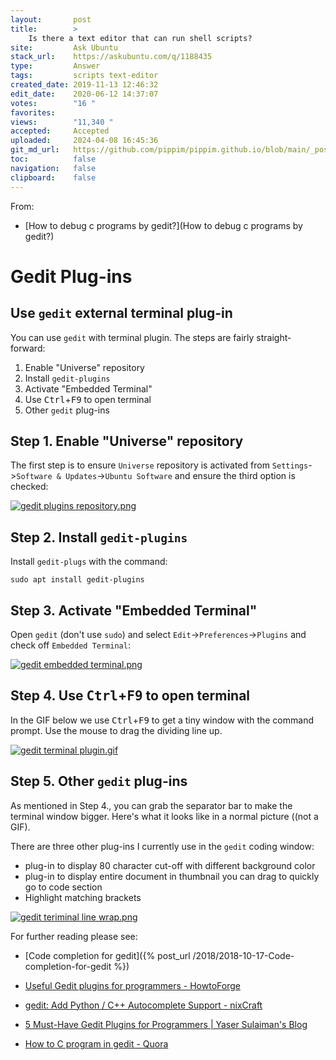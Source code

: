 ```yaml
---
layout:       post
title:        >
    Is there a text editor that can run shell scripts?
site:         Ask Ubuntu
stack_url:    https://askubuntu.com/q/1188435
type:         Answer
tags:         scripts text-editor
created_date: 2019-11-13 12:46:32
edit_date:    2020-06-12 14:37:07
votes:        "16 "
favorites:    
views:        "11,340 "
accepted:     Accepted
uploaded:     2024-04-08 16:45:36
git_md_url:   https://github.com/pippim/pippim.github.io/blob/main/_posts/2019/2019-11-13-Is-there-a-text-editor-that-can-run-shell-scripts_.md
toc:          false
navigation:   false
clipboard:    false
---
```


From:

- [How to debug c programs by gedit?](How to debug c programs by gedit?)

# Gedit Plug-ins

## Use `gedit` external terminal plug-in

You can use `gedit` with terminal plugin. The steps are fairly straight-forward:

1. Enable "Universe" repository
2. Install `gedit-plugins`
3. Activate "Embedded Terminal"
4. Use <kbd>Ctrl</kbd>+<kbd>F9</kbd> to open terminal
5. Other `gedit` plug-ins

## Step 1. Enable "Universe" repository

The first step is to ensure `Universe` repository is activated from `Settings`->`Software & Updates`->`Ubuntu Software` and ensure the third option is checked:

[![gedit plugins repository.png][1]][1]

## Step 2. Install `gedit-plugins`

Install `gedit-plugs` with the command:

``` 
sudo apt install gedit-plugins
```

## Step 3. Activate "Embedded Terminal"

Open `gedit` (don't use `sudo`) and select `Edit`->`Preferences`->`Plugins` and check off `Embedded Terminal`:

[![gedit embedded terminal.png][2]][2]

## Step 4. Use <kbd>Ctrl</kbd>+<kbd>F9</kbd> to open terminal

In the GIF below we use <kbd>Ctrl</kbd>+<kbd>F9</kbd> to get a tiny window with the command prompt. Use the mouse to drag the dividing line up.

[![gedit terminal plugin.gif][4]][4]

## Step 5. Other `gedit` plug-ins

As mentioned in Step 4., you can grab the separator bar to make the terminal window bigger. Here's what it looks like in a normal picture ((not a GIF).

There are three other plug-ins I currently use in the `gedit` coding window:

- plug-in to display 80 character cut-off with different background color
- plug-in to display entire document in thumbnail you can drag to quickly go to code section
- Highlight matching brackets

[![gedit teriminal line wrap.png][5]][5]

For further reading please see:

- [Code completion for gedit]({% post_url /2018/2018-10-17-Code-completion-for-gedit %})
- [Useful Gedit plugins for programmers - HowtoForge][6]
- [gedit: Add Python / C++ Autocomplete Support - nixCraft][7]
- [5 Must-Have Gedit Plugins for Programmers | Yaser Sulaiman's Blog][8]
- [How to C program in gedit - Quora][9]


  [1]: https://i.stack.imgur.com/6uY6ul.png
  [2]: https://i.stack.imgur.com/042mbm.png
  [4]: https://i.stack.imgur.com/K9Xtd.gif
  [5]: https://i.stack.imgur.com/WikO2l.png
  [6]: https://www.howtoforge.com/tutorial/three-useful-gedit-plugins-for-programmers/
  [7]: https://www.cyberciti.biz/faq/gedit-python-c-cpp-autocomplete-plugin/
  [8]: https://yaserxp.wordpress.com/2008/09/03/5-must-have-gedit-plugins-for-programmers/
  [9]: https://www.quora.com/How-do-I-C-program-in-gedit
